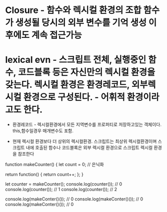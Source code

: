 # Closure - 함수와 렉시컬 환경의 조합 함수가 생성될 당시의 외부 변수를 기억 생성 이후에도 계속 접근가능

# lexical evn - 스크립트 전체, 실행중인 함수, 코드블록 등은 자신만의 렉시컬 환경을 갖는다. 렉시컬 환경은 환경레코드, 외부렉시컬 환경으로 구성된다. - 어휘적 환경이라고도 한다.

- 환경레코드 - 렉시컬환경에서 모든 지역변수를 프로퍼티로 저장하고있는 객체이다. this,함수일경우 매개변수도 포함.

- 현재 렉시컬 환경보다 더 상위의 렉시컬환경. 스크립트는 최상위 렉시컬환경이며 스크립트 내에 호출된 함수나 코드블록은 외부 렉시컬 환경으로 스크립트 렉시컬 환경을 참조한다

function makeCounter() {
  let count = 0; // 은닉화

  return function() {
    return count++;
  };
}

let counter = makeCounter();
console.log(counter()); // 0
console.log(counter()); // 1
console.log(counter()); // 2

console.log(makeConter()()); // 0
console.log(makeConter()()); // 0
console.log(makeConter()()); // 0